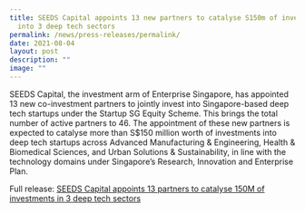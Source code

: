 ```yaml
---
title: SEEDS Capital appoints 13 new partners to catalyse S150m of investments
  into 3 deep tech sectors
permalink: /news/press-releases/permalink/
date: 2021-08-04
layout: post
description: ""
image: ""
---
```

SEEDS Capital, the investment arm of Enterprise Singapore, has appointed 13 new co-investment partners to jointly invest into Singapore-based deep tech startups under the Startup SG Equity Scheme. This brings the total number of active partners to 46. The appointment of these new partners is expected to catalyse more than S$150 million worth of investments into deep tech startups across Advanced Manufacturing & Engineering, Health & Biomedical Sciences, and Urban Solutions & Sustainability, in line with the technology domains under Singapore’s Research, Innovation and Enterprise Plan.

Full release: [SEEDS Capital appoints 13 partners to catalyse 150M of investments in 3 deep tech sectors]() 